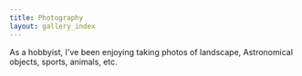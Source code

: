 ```yaml
---
title: Photography
layout: gallery_index
---
```


As a hobbyist, I've been enjoying taking photos of landscape, Astronomical objects, sports, animals, etc.
